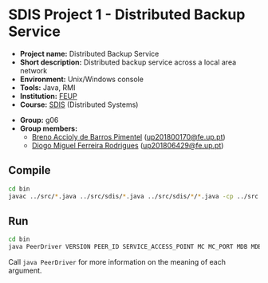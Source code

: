 # SDIS Project 1 - Distributed Backup Service

- **Project name:** Distributed Backup Service
- **Short description:** Distributed backup service across a local area network
- **Environment:** Unix/Windows console
- **Tools:** Java, RMI
- **Institution:** [FEUP](https://sigarra.up.pt/feup/en/web_page.Inicial)
- **Course:** [SDIS](https://sigarra.up.pt/feup/en/UCURR_GERAL.FICHA_UC_VIEW?pv_ocorrencia_id=459489) (Distributed Systems)
<!-- - **Project grade:** ??/20.0 -->
- **Group:** g06
- **Group members:**
    - [Breno Accioly de Barros Pimentel](https://github.com/BrenoAccioly) (up201800170@fe.up.pt)
    - [Diogo Miguel Ferreira Rodrigues](https://github.com/dmfrodrigues) (up201806429@fe.up.pt)

## Compile

```sh
cd bin
javac ../src/*.java ../src/sdis/*.java ../src/sdis/*/*.java -cp ../src -d .
```

## Run

```sh
cd bin
java PeerDriver VERSION PEER_ID SERVICE_ACCESS_POINT MC MC_PORT MDB MDB_PORT MDR MDR_PORT
```

Call `java PeerDriver` for more information on the meaning of each argument.
